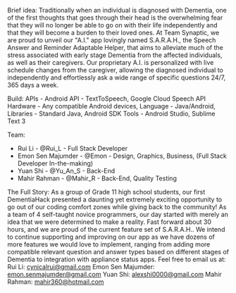 Brief idea:
Traditionally when an individual is diagnosed with Dementia, one of the first thoughts that goes through their head is the overwhelming fear that they will no longer be able to go on with their life independently and that they will become a burden to their loved ones. At Team Synaptic, we are proud to unveil our "A.I." app lovingly named S.A.R.A.H., the Speech Answer and Reminder Adaptable Helper, that aims to alleviate much of the stress associated with early stage Dementia from the affected individuals, as well as their caregivers. Our proprietary A.I. is personalized with live schedule changes from the caregiver, allowing the diagnosed individual to independently and effortlessly ask a wide range of specific questions 24/7, 365 days a week.

Build: 
APIs - Android API - TextToSpeech, Google Cloud Speech API
Hardware - Any compatible Android devices,
Language - Java/Android,
Libraries - Standard Java, Android SDK
Tools - Android Studio, Sublime Text 3

Team: 
* Rui Li - @Rui_L - Full Stack Developer
* Emon Sen Majumder - @Emon - Design, Graphics, Business, (Full Stack Developer In-the-making)
* Yuan Shi - @Yu_An_S - Back-End
* Mahir Rahman - @Mahir_R - Back-End, Quality Testing

The Full Story: 
As a group of Grade 11 high school students, our first DementiaHack presented a daunting yet extremely exciting opportunity to go out of our coding comfort zones while giving back to the community! As a team of 4 self-taught novice programmers, our day started with merely an idea that we were determined to make a reality. Fast forward about 30 hours, and we are proud of the current feature set of S.A.R.A.H.. We intend to continue supporting and improving on our app as we have dozens of more features we would love to implement, ranging from adding more compatible relevant question and answer types based on different stages of Dementia to integration with appliance status apps. Feel free to email us at:
Rui Li: cynicalrui@gmail.com
Emon Sen Majumder: emon.senmajumder@gmail.com
Yuan Shi: alexshi0000@gmail.com
Mahir Rahman: mahir360@hotmail.com
